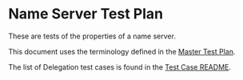 # Name Server Test Plan

These are tests of the properties of a name server.

This document uses the terminology defined in the [Master Test Plan].

The list of Delegation test cases is found in the [Test Case README].


[Master Test Plan]:             ../MasterTestPlan.md
[Test Case README]:             ../README.md
